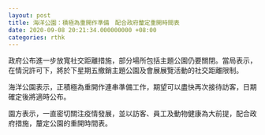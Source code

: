 ```yaml
---
layout: post
title: 海洋公園：積極為重開作準備　配合政府釐定重開時間表
date: 2020-09-08 20:21:34.000000000 +08:00
categories: rthk
---
```


政府公布進一步放寬社交距離措施，部分場所包括主題公園仍要關閉。當局表示，在情況許可下，將於下星期五撤銷主題公園及會展展覽活動的社交距離限制。

海洋公園表示，正積極為重開作連串準備工作，期望可以盡快再次接待訪客，日期確定後將適時公布。

園方表示，一直密切關注疫情發展，並以訪客、員工及動物健康為大前提，配合政府措施，釐定公園的重開時間表。
